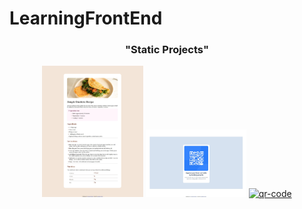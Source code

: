 # LearningFrontEnd

<h3 align="center">"Static Projects"</h3>
<p align="center">
  <a href = "https://anushka-gupte.github.io/LearningFrontEnd/Projects/RecipePage/" ><img src = "./ProjectImages/RecipePage.jpeg" width="32%" alt="RecipePage"/></a>
  <a href = "https://anushka-gupte.github.io/LearningFrontEnd/Projects/qr-code/"><img src = "./ProjectImages/qr-code.jpeg" width="32%" alt="qr-code"/></a>
  <a href = "https://anushka-gupte.github.io/LearningFrontEnd/Projects/ProductPreviewCard/"><img src = "./ProjectImages/ProductPreviewCard.jpeg" width="32%" alt="qr-code"/></a>
</p>
